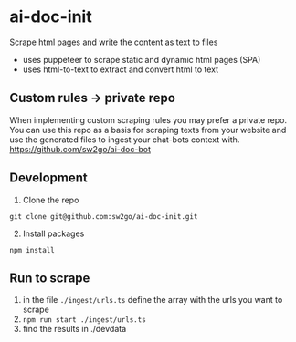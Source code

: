 # ai-doc-init
Scrape html pages and write the content as text to files
- uses puppeteer to scrape static and dynamic html pages (SPA)
- uses html-to-text to extract and convert html to text

## Custom rules -> private repo
When implementing custom scraping rules you may prefer a private repo.
You can use this repo as a basis for scraping texts from your website and use the generated files
to ingest your chat-bots context with. https://github.com/sw2go/ai-doc-bot

## Development

1. Clone the repo

```
git clone git@github.com:sw2go/ai-doc-init.git
```

2. Install packages

```
npm install
```

## Run to scrape

1. in the file `./ingest/urls.ts` define the array with the urls you want to scrape
2. `npm run start ./ingest/urls.ts`
3. find the results in ./devdata
